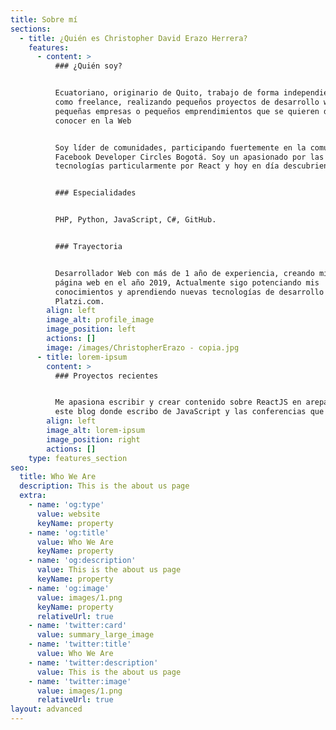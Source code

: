 ```yaml
---
title: Sobre mí
sections:
  - title: ¿Quién es Christopher David Erazo Herrera?
    features:
      - content: >
          ### ¿Quién soy?


          Ecuatoriano, originario de Quito, trabajo de forma independiente o
          como freelance, realizando pequeños proyectos de desarrollo web para
          pequeñas empresas o pequeños emprendimientos que se quieren dar a
          conocer en la Web


          Soy líder de comunidades, participando fuertemente en la comunidad de
          Facebook Developer Circles Bogotá. Soy un apasionado por las
          tecnologías particularmente por React y hoy en día descubriendo.


          ### Especialidades


          PHP, Python, JavaScript, C#, GitHub.


          ### Trayectoria


          Desarrollador Web con más de 1 año de experiencia, creando mi primera
          página web en el año 2019, Actualmente sigo potenciando mis
          conocimientos y aprendiendo nuevas tecnologías de desarrollo en
          Platzi.com.
        align: left
        image_alt: profile_image
        image_position: left
        actions: []
        image: /images/ChristopherErazo - copia.jpg
      - title: lorem-ipsum
        content: >
          ### Proyectos recientes


          Me apasiona escribir y crear contenido sobre ReactJS en arepa.dev y en
          este blog donde escribo de JavaScript y las conferencias que imparto.
        align: left
        image_alt: lorem-ipsum
        image_position: right
        actions: []
    type: features_section
seo:
  title: Who We Are
  description: This is the about us page
  extra:
    - name: 'og:type'
      value: website
      keyName: property
    - name: 'og:title'
      value: Who We Are
      keyName: property
    - name: 'og:description'
      value: This is the about us page
      keyName: property
    - name: 'og:image'
      value: images/1.png
      keyName: property
      relativeUrl: true
    - name: 'twitter:card'
      value: summary_large_image
    - name: 'twitter:title'
      value: Who We Are
    - name: 'twitter:description'
      value: This is the about us page
    - name: 'twitter:image'
      value: images/1.png
      relativeUrl: true
layout: advanced
---
```


